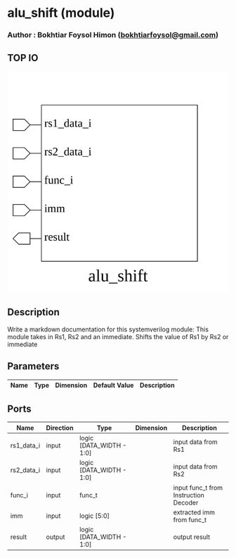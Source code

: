 # alu_shift (module)

### Author : Bokhtiar Foysol Himon (bokhtiarfoysol@gmail.com)

## TOP IO
<img src="./alu_shift_top.svg">

## Description

Write a markdown documentation for this systemverilog module:
This module takes in Rs1, Rs2 and an immediate. Shifts the value of Rs1 by Rs2 or immediate

## Parameters
|Name|Type|Dimension|Default Value|Description|
|-|-|-|-|-|

## Ports
|Name|Direction|Type|Dimension|Description|
|-|-|-|-|-|
|rs1_data_i|input|logic [DATA_WIDTH - 1:0]||input data from Rs1|
|rs2_data_i|input|logic [DATA_WIDTH - 1:0]||input data from Rs2|
|func_i|input|func_t||input func_t from Instruction Decoder|
|imm|input|logic [5:0]||extracted imm from func_t|
|result|output|logic [DATA_WIDTH - 1:0]||output result|
